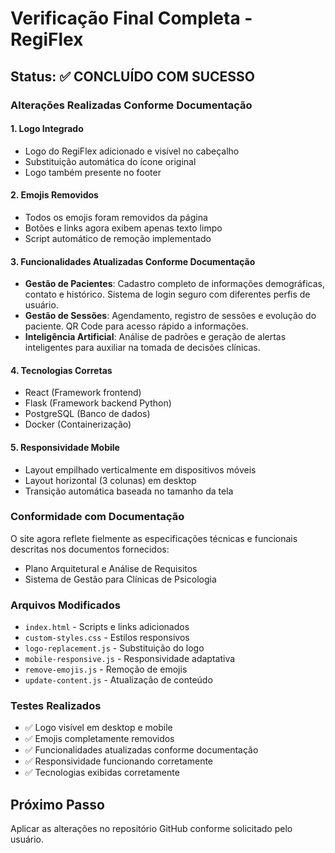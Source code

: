 # Verificação Final Completa - RegiFlex

## Status: ✅ CONCLUÍDO COM SUCESSO

### Alterações Realizadas Conforme Documentação

#### 1. Logo Integrado
- Logo do RegiFlex adicionado e visível no cabeçalho
- Substituição automática do ícone original
- Logo também presente no footer

#### 2. Emojis Removidos
- Todos os emojis foram removidos da página
- Botões e links agora exibem apenas texto limpo
- Script automático de remoção implementado

#### 3. Funcionalidades Atualizadas Conforme Documentação
- **Gestão de Pacientes**: Cadastro completo de informações demográficas, contato e histórico. Sistema de login seguro com diferentes perfis de usuário.
- **Gestão de Sessões**: Agendamento, registro de sessões e evolução do paciente. QR Code para acesso rápido a informações.
- **Inteligência Artificial**: Análise de padrões e geração de alertas inteligentes para auxiliar na tomada de decisões clínicas.

#### 4. Tecnologias Corretas
- React (Framework frontend)
- Flask (Framework backend Python)
- PostgreSQL (Banco de dados)
- Docker (Containerização)

#### 5. Responsividade Mobile
- Layout empilhado verticalmente em dispositivos móveis
- Layout horizontal (3 colunas) em desktop
- Transição automática baseada no tamanho da tela

### Conformidade com Documentação
O site agora reflete fielmente as especificações técnicas e funcionais descritas nos documentos fornecidos:
- Plano Arquitetural e Análise de Requisitos
- Sistema de Gestão para Clínicas de Psicologia

### Arquivos Modificados
- `index.html` - Scripts e links adicionados
- `custom-styles.css` - Estilos responsivos
- `logo-replacement.js` - Substituição do logo
- `mobile-responsive.js` - Responsividade adaptativa
- `remove-emojis.js` - Remoção de emojis
- `update-content.js` - Atualização de conteúdo

### Testes Realizados
- ✅ Logo visível em desktop e mobile
- ✅ Emojis completamente removidos
- ✅ Funcionalidades atualizadas conforme documentação
- ✅ Responsividade funcionando corretamente
- ✅ Tecnologias exibidas corretamente

## Próximo Passo
Aplicar as alterações no repositório GitHub conforme solicitado pelo usuário.


